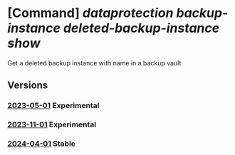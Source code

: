 # [Command] _dataprotection backup-instance deleted-backup-instance show_

Get a deleted backup instance with name in a backup vault

## Versions

### [2023-05-01](/Resources/mgmt-plane/L3N1YnNjcmlwdGlvbnMve30vcmVzb3VyY2Vncm91cHMve30vcHJvdmlkZXJzL21pY3Jvc29mdC5kYXRhcHJvdGVjdGlvbi9iYWNrdXB2YXVsdHMve30vZGVsZXRlZGJhY2t1cGluc3RhbmNlcy97fQ==/2023-05-01.xml) **Experimental**

<!-- mgmt-plane /subscriptions/{}/resourcegroups/{}/providers/microsoft.dataprotection/backupvaults/{}/deletedbackupinstances/{} 2023-05-01 -->

### [2023-11-01](/Resources/mgmt-plane/L3N1YnNjcmlwdGlvbnMve30vcmVzb3VyY2Vncm91cHMve30vcHJvdmlkZXJzL21pY3Jvc29mdC5kYXRhcHJvdGVjdGlvbi9iYWNrdXB2YXVsdHMve30vZGVsZXRlZGJhY2t1cGluc3RhbmNlcy97fQ==/2023-11-01.xml) **Experimental**

<!-- mgmt-plane /subscriptions/{}/resourcegroups/{}/providers/microsoft.dataprotection/backupvaults/{}/deletedbackupinstances/{} 2023-11-01 -->

### [2024-04-01](/Resources/mgmt-plane/L3N1YnNjcmlwdGlvbnMve30vcmVzb3VyY2Vncm91cHMve30vcHJvdmlkZXJzL21pY3Jvc29mdC5kYXRhcHJvdGVjdGlvbi9iYWNrdXB2YXVsdHMve30vZGVsZXRlZGJhY2t1cGluc3RhbmNlcy97fQ==/2024-04-01.xml) **Stable**

<!-- mgmt-plane /subscriptions/{}/resourcegroups/{}/providers/microsoft.dataprotection/backupvaults/{}/deletedbackupinstances/{} 2024-04-01 -->
